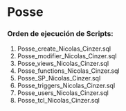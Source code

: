# Posse
### Orden de ejecución de Scripts:

 1. Posse_create_Nicolas_Cinzer.sql
 2. Posse_modifier_Nicolas_Cinzer.sql
 3. Posse_views_Nicolas_Cinzer.sql
 4. Posse_functions_Nicolas_Cinzer.sql
 5. Posse_SP_Nicolas_Cinzer.sql
 6. Posse_triggers_Nicolas_Cinzer.sql
 7. Posse_users_Nicolas_Cinzer.sql
 8. Posse_tcl_Nicolas_Cinzer.sql 

